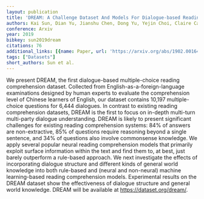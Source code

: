 ```yaml
---
layout: publication
title: 'DREAM: A Challenge Dataset And Models For Dialogue-based Reading Comprehension'
authors: Kai Sun, Dian Yu, Jianshu Chen, Dong Yu, Yejin Choi, Claire Cardie
conference: Arxiv
year: 2019
bibkey: sun2019dream
citations: 76
additional_links: [{name: Paper, url: 'https://arxiv.org/abs/1902.00164'}]
tags: ["Datasets"]
short_authors: Sun et al.
---
```

We present DREAM, the first dialogue-based multiple-choice reading
comprehension dataset. Collected from English-as-a-foreign-language
examinations designed by human experts to evaluate the comprehension level of
Chinese learners of English, our dataset contains 10,197 multiple-choice
questions for 6,444 dialogues. In contrast to existing reading comprehension
datasets, DREAM is the first to focus on in-depth multi-turn multi-party
dialogue understanding. DREAM is likely to present significant challenges for
existing reading comprehension systems: 84% of answers are non-extractive, 85%
of questions require reasoning beyond a single sentence, and 34% of questions
also involve commonsense knowledge.
  We apply several popular neural reading comprehension models that primarily
exploit surface information within the text and find them to, at best, just
barely outperform a rule-based approach. We next investigate the effects of
incorporating dialogue structure and different kinds of general world knowledge
into both rule-based and (neural and non-neural) machine learning-based reading
comprehension models. Experimental results on the DREAM dataset show the
effectiveness of dialogue structure and general world knowledge. DREAM will be
available at https://dataset.org/dream/.